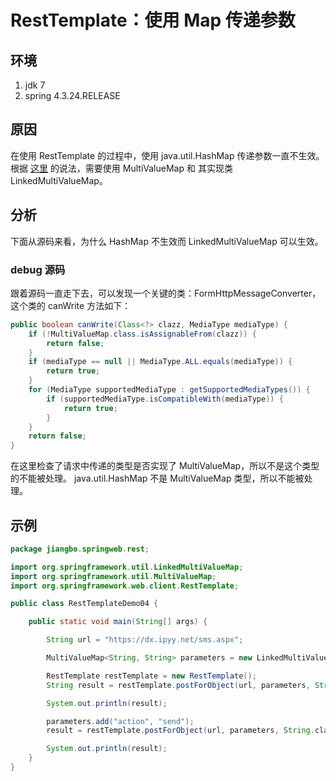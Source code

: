 # RestTemplate：使用 Map 传递参数

## 环境

1. jdk 7
2. spring 4.3.24.RELEASE

## 原因

在使用 RestTemplate 的过程中，使用 java.util.HashMap 传递参数一直不生效。根据 [这里][1] 的说法，需要使用 MultiValueMap 和 其实现类 LinkedMultiValueMap。

## 分析

下面从源码来看，为什么 HashMap 不生效而 LinkedMultiValueMap 可以生效。

### debug 源码

跟着源码一直走下去，可以发现一个关键的类：FormHttpMessageConverter，这个类的 canWrite 方法如下：

```java
public boolean canWrite(Class<?> clazz, MediaType mediaType) {
    if (!MultiValueMap.class.isAssignableFrom(clazz)) {
        return false;
    }
    if (mediaType == null || MediaType.ALL.equals(mediaType)) {
        return true;
    }
    for (MediaType supportedMediaType : getSupportedMediaTypes()) {
        if (supportedMediaType.isCompatibleWith(mediaType)) {
            return true;
        }
    }
    return false;
}
```

在这里检查了请求中传递的类型是否实现了 MultiValueMap，所以不是这个类型的不能被处理。
java.util.HashMap 不是 MultiValueMap 类型，所以不能被处理。

## 示例

```java
package jiangbo.springweb.rest;

import org.springframework.util.LinkedMultiValueMap;
import org.springframework.util.MultiValueMap;
import org.springframework.web.client.RestTemplate;

public class RestTemplateDemo04 {

    public static void main(String[] args) {

        String url = "https://dx.ipyy.net/sms.aspx";

        MultiValueMap<String, String> parameters = new LinkedMultiValueMap<>();

        RestTemplate restTemplate = new RestTemplate();
        String result = restTemplate.postForObject(url, parameters, String.class);

        System.out.println(result);

        parameters.add("action", "send");
        result = restTemplate.postForObject(url, parameters, String.class);

        System.out.println(result);
    }
}
```

[1]:https://stackoverflow.com/questions/49667914/spring-resttemplate-post-using-parameters-in-a-hashmap-throws-400-bad-request

